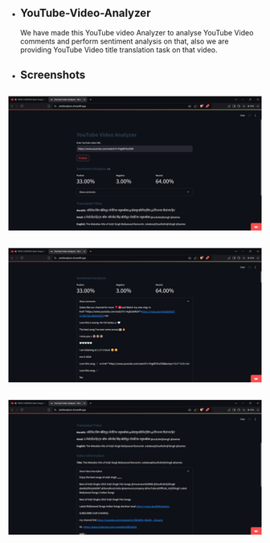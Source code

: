 -  ## YouTube-Video-Analyzer
   We have made this YouTube video Analyzer to analyse YouTube Video comments and perform sentiment analysis on that, also we are providing YouTube Video title translation task on that video.

-  ## Screenshots
 ![Example Image](1.png)
-
 ![Example Image](2.png)
 -
 ![Example Image](3.png)
 -
